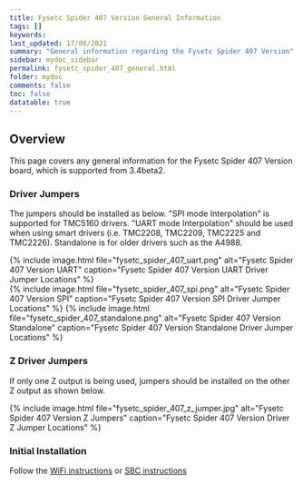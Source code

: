 ```yaml
---
title: Fysetc Spider 407 Version General Information
tags: []
keywords: 
last_updated: 17/08/2021
summary: "General information regarding the Fysetc Spider 407 Version"
sidebar: mydoc_sidebar
permalink: fysetc_spider_407_general.html
folder: mydoc
comments: false
toc: false
datatable: true
---
```


## Overview

This page covers any general information for the Fysetc Spider 407 Version board, which is supported from 3.4beta2.

### Driver Jumpers

The jumpers should be installed as below. "SPI mode Interpolation" is supported for TMC5160 drivers. "UART mode Interpolation" should be used when using smart drivers (i.e. TMC2208, TMC2209, TMC2225 and TMC2226). Standalone is for older drivers such as the A4988.  

{% include image.html file="fysetc_spider_407_uart.png" alt="Fysetc Spider 407 Version UART" caption="Fysetc Spider 407 Version UART Driver Jumper Locations" %}  
{% include image.html file="fysetc_spider_407_spi.png" alt="Fysetc Spider 407 Version SPI" caption="Fysetc Spider 407 Version SPI Driver Jumper Locations" %} 
{% include image.html file="fysetc_spider_407_standalone.png" alt="Fysetc Spider 407 Version Standalone" caption="Fysetc Spider 407 Version Standalone Driver Jumper Locations" %}  

### Z Driver Jumpers

If only one Z output is being used, jumpers should be installed on the other Z output as shown below.

{% include image.html file="fysetc_spider_407_z_jumper.jpg" alt="Fysetc Spider 407 Version Z Jumpers" caption="Fysetc Spider 407 Version Driver Z Jumper Locations" %}

### Initial Installation

Follow the [WiFi instructions](skr_2.0_connected_wifi.html) or [SBC instructions]()